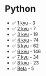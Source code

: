 # Python
* :white_check_mark: [1 kyu](/codewars/solutions/python/1%20kyu) - 3
* :white_check_mark: [2 kyu](/codewars/solutions/python/2%20kyu) - 7
* :white_check_mark: [3 kyu](/codewars/solutions/python/3%20kyu) - 19
* :white_check_mark: [4 kyu](/codewars/solutions/python/4%20kyu) - 74
* :white_check_mark: [5 kyu](/codewars/solutions/python/5%20kyu) - 62
* :white_check_mark: [6 kyu](/codewars/solutions/python/6%20kyu) - 146
* :white_check_mark: [7 kyu](/codewars/solutions/python/7%20kyu) - 34
* :white_check_mark: [8 kyu](/codewars/solutions/python/8%20kyu) - 23
* :white_check_mark: [Beta](/codewars/solutions/python/Beta) - 5